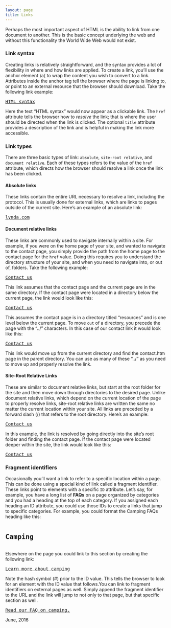 ```yaml
---
layout: page
title: Links
---
```


Perhaps the most important aspect of HTML is the ability to link from one document to another. This is the basic concept underlying the web and without this functionality the World Wide Web would not exist. 

### Link syntax
Creating links is relatively straightforward, and the syntax provides a lot of flexibility in where and how links are applied. To create a link, you&rsquo;ll use the anchor element &rang;a&lang; to wrap the content you wish to convert to a link.&nbsp; Attributes inside the anchor tag tell the browser where the page is linking to, or point to an external resource that the browser should download.
Take the following link example:

<pre><a href=&rdquo;syntax.htm&rdquo; title=&rdquo;learn more about syntax&rdquo;>HTML syntax</a></pre>

Here the text &ldquo;HTML syntax&rdquo; would now appear as a clickable link. The `href` attribute tells the browser how to *resolve* the link; that is where the user should be directed when the link is clicked. The optional `title` attribute provides a description of the link and is helpful in making the link more accessible.

### Link types
There are three basic types of link: `absolute`, `site-root relative`, and `document relative`. Each of these types refers to the value of the `href` attribute, which directs how the browser should resolve a link once the link has been clicked. 

#### Absolute links 
These links contain the entire URL necessary to resolve a link, including the protocol. This is usually done for external links, which are links to pages outside of the current site. Here&rsquo;s an example of an absolute link:

<pre><a href=&rdquo;http://www.lynda.com&rdquo; title=&rdquo;You can learn it at lynda.com!&rdquo;>lynda.com</a></pre>

#### Document relative links 
These links are commonly used to navigate internally within a site. For example, if you were on the home page of your site, and wanted to navigate to the contact page, you simply provide the path from the home page to the contact page for the `href` value. Doing this requires you to understand the directory structure of your site, and when you need to navigate into, or out of, folders. Take the following example:
<pre><a href=&rdquo;contact.htm&rdquo; title=&rdquo;our contact page&rdquo;>Contact us</a></pre>
This link assumes that the contact page and the current page are in the same directory. If the contact page were located in a directory below the current page, the link would look like this:

<pre><a href=&rdquo;resources/contact.htm&rdquo; title=&rdquo;our contact page&rdquo;>Contact us</a></pre>

This assumes the contact page is in a directory titled &ldquo;resources&rdquo; and is one level below the current page. To move `out` of a directory, you precede the page with the &ldquo;../&rdquo; characters. In this case of our contact link it would look like this:

<pre><a href=&rdquo;../contact.htm&rdquo; title=&rdquo;our contact page&rdquo;>Contact us</a></pre>

This link would move up from the current directory and find the contact.htm page in the parent directory. You can use as many of these &ldquo;../&rdquo; as you need to move up and properly resolve the link.

#### Site-Root Relative Links
These are similar to document relative links, but start at the root folder for the site and then move down through directories to the desired page. Unlike document relative links, which depend on the current location of the page to properly resolve links, site-root relative links are written the same no matter the current location within your site. All links are preceded by a forward slash (/) that refers to the root directory. Here&rsquo;s an example:

<pre><a href=&rdquo;/contact.htm&rdquo; title=&rdquo;our contact page&rdquo;>Contact us</a></pre>

In this example, the link is resolved by going directly into the site&rsquo;s root folder and finding the contact page. If the contact page were located deeper within the site, the link would look like this:

<pre><a href=&rdquo;/resources/contact.htm&rdquo; title=&rdquo;our contact page&rdquo;>Contact us</a></pre>

### Fragment identifiers 
Occasionally you&rsquo;ll want a link to refer to a specific location within a page. This can be done using a special kind of link called a fragment identifier. These links point to elements with a specific `ID` attribute. Let&rsquo;s say, for example, you have a long list of <b>FAQs</b> on a page organized by categories and you had a heading at the top of each category. If you assigned each heading an ID attribute, you could use those IDs to create a links that jump to specific categories. For example, you could format the Camping FAQs heading like this:

<pre><h2 id=&rdquo;camp&rdquo;>Camping</h2></pre>

Elsewhere on the page you could link to this section by creating the following link:
<pre><a href=&rdquo;#camp&rdquo;>Learn more about camping</a></pre>
Note the hash symbol (#) prior to the ID value. This tells the browser to look for an element with the ID value that follows.You can link to fragment identifiers on external pages as well. Simply append the fragment identifier to the URL and the link will jump to not only to that page, but that specific section as well.

<pre><a href=&rdquo;faq.htm#camp&rdquo;>Read our FAQ on camping.</a></pre>

June, 2016

